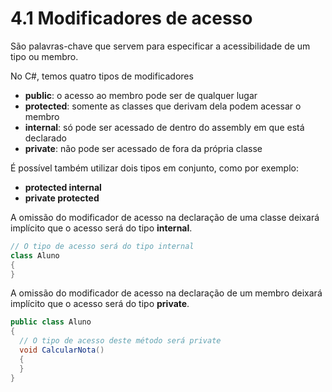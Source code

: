 # 4.1 Modificadores de acesso

São palavras-chave que servem para especificar a acessibilidade de um tipo ou membro.

No C#, temos quatro tipos de modificadores

-   **public**: o acesso ao membro pode ser de qualquer lugar
-   **protected**: somente as classes que derivam dela podem acessar o membro
-   **internal**: só pode ser acessado de dentro do assembly em que está declarado
-   **private**: não pode ser acessado de fora da própria classe

É possível também utilizar dois tipos em conjunto, como por exemplo:

-   **protected internal**
-   **private protected**

A omissão do modificador de acesso na declaração de uma classe deixará implícito que o acesso será do tipo **internal**.

```cs
// O tipo de acesso será do tipo internal
class Aluno
{
}
```

A omissão do modificador de acesso na declaração de um membro deixará implícito que o acesso será do tipo **private**.

```cs
public class Aluno
{
  // O tipo de acesso deste método será private
  void CalcularNota()
  {
  }
}
```
